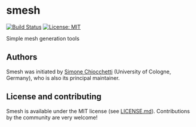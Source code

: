 # smesh

[![Build Status](https://github.com/trixi-framework/smesh/workflows/CI/badge.svg)](https://github.com/trixi-framework/smesh/actions?query=workflow%3ACI)
[![License: MIT](https://img.shields.io/badge/License-MIT-success.svg)](https://opensource.org/license/mit/)

Simple mesh generation tools


## Authors
Smesh was initiated by
[Simone Chiocchetti](https://www.mi.uni-koeln.de/NumSim/dr-simone-chiocchetti/)
(University of Cologne, Germany), who is also its principal maintainer.


## License and contributing
Smesh is available under the MIT license (see [LICENSE.md](LICENSE.md)).
Contributions by the community are very welcome!
